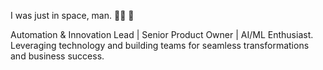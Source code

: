 I was just in space, man. :man_astronaut: :rocket:

Automation & Innovation Lead | Senior Product Owner | AI/ML Enthusiast. Leveraging technology and building teams for seamless transformations and business success.


<!---
kevin-olanday/kevin-olanday is a ✨ special ✨ repository because its `README.md` (this file) appears on your GitHub profile.
You can click the Preview link to take a look at your changes.
--->

